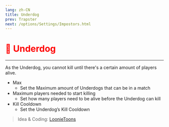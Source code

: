 ```yaml
---
lang: zh-CN
title: Underdog
prev: Trapster
next: /options/Settings/Impostors.html
---
```


# <font color="red">🐶 <b>Underdog</b></font> <Badge text="Killing" type="tip" vertical="middle"/>

***

As the Underdog, you cannot kill until there's a certain amount of players alive.

- Max
  - Set the Maximum amount of Underdogs that can be in a match
- Maximum players needed to start killing
  - Set how many players need to be alive before the Underdog can kill
- Kill Cooldown
  - Set the Underdog’s Kill Cooldown

> Idea & Coding: [LoonieToons](https://github.com/Loonie-Toons)
